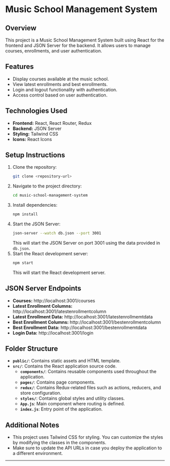 

# Music School Management System

## Overview
This project is a Music School Management System built using React for the frontend and JSON Server for the backend. It allows users to manage courses, enrollments, and user authentication.

## Features
- Display courses available at the music school.
- View latest enrollments and best enrollments.
- Login and logout functionality with authentication.
- Access control based on user authentication.

## Technologies Used
- **Frontend:** React, React Router, Redux
- **Backend:** JSON Server
- **Styling:** Tailwind CSS
- **Icons:** React Icons

## Setup Instructions
1. Clone the repository:
   ```bash
   git clone <repository-url>
   ```
2. Navigate to the project directory:
   ```bash
   cd music-school-management-system
   ```
3. Install dependencies:
   ```bash
   npm install
   ```
4. Start the JSON Server:
   ```bash
   json-server --watch db.json --port 3001
   ```
   This will start the JSON Server on port 3001 using the data provided in `db.json`.
5. Start the React development server:
   ```bash
   npm start
   ```
   This will start the React development server.

## JSON Server Endpoints
- **Courses:** http://localhost:3001/courses
- **Latest Enrollment Columns:** http://localhost:3001/latestenrollmentcolumn
- **Latest Enrollment Data:** http://localhost:3001/latestenrollmemtdata
- **Best Enrollment Columns:** http://localhost:3001/bestenrollmentcolumn
- **Best Enrollment Data:** http://localhost:3001/bestenrollmemtdata
- **Login Data:** http://localhost:3001/login

## Folder Structure
- **`public/`**: Contains static assets and HTML template.
- **`src/`**: Contains the React application source code.
  - **`components/`**: Contains reusable components used throughout the application.
  - **`pages/`**: Contains page components.
  - **`redux/`**: Contains Redux-related files such as actions, reducers, and store configuration.
  - **`styles/`**: Contains global styles and utility classes.
  - **`App.js`**: Main component where routing is defined.
  - **`index.js`**: Entry point of the application.

## Additional Notes
- This project uses Tailwind CSS for styling. You can customize the styles by modifying the classes in the components.
- Make sure to update the API URLs in case you deploy the application to a different environment.

---

